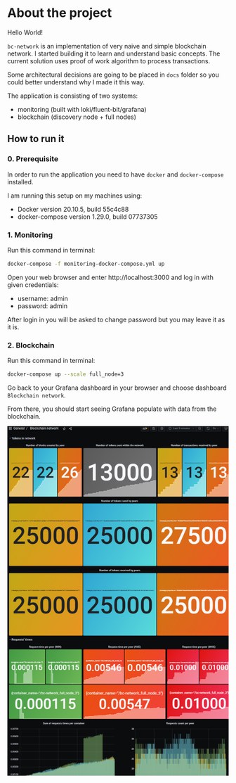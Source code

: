 # About the project

Hello World!

`bc-network` is an implementation of very naive and simple blockchain network. I started building it to learn and understand basic concepts. The current solution uses proof of work algorithm to process transactions.

Some architectural decisions are going to be placed in `docs` folder so you could better understand why I made it this way.

The application is consisting of two systems:
* monitoring (built with loki/fluent-bit/grafana)
* blockchain (discovery node + full nodes)

## How to run it

### 0. Prerequisite

In order to run the application you need to have `docker` and `docker-compose` installed.

I am running this setup on my machines using:
* Docker version 20.10.5, build 55c4c88
* docker-compose version 1.29.0, build 07737305

### 1. Monitoring

Run this command in terminal:
```sh
docker-compose -f monitoring-docker-compose.yml up
```
Open your web browser and enter http://localhost:3000 and log in with given credentials:
* username: admin
* password: admin

After login in you will be asked to change password but you may leave it as it is.

### 2. Blockchain

Run this command in terminal:
```sh
docker-compose up --scale full_node=3
```

Go back to your Grafana dashboard in your browser and choose dashboard `Blockchain network`.

From there, you should start seeing Grafana populate with data from the blockchain.

![dashboard image](docs/images/dashboard.png "Dashboard")


